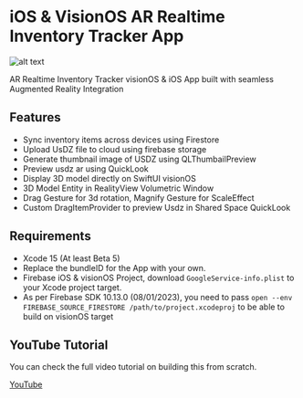 # iOS & VisionOS AR Realtime Inventory Tracker App 

![alt text](https://i.ibb.co/sQ5y87D/promo.png)

AR Realtime Inventory Tracker visionOS & iOS App built with seamless Augmented Reality Integration

## Features
- Sync inventory items across devices using Firestore
- Upload UsDZ file to cloud using firebase storage
- Generate thumbnail image of USDZ using QLThumbailPreview
- Preview usdz ar using QuickLook
- Display 3D model directly on SwiftUI visionOS 
- 3D Model Entity in RealityView Volumetric Window
- Drag Gesture for 3d rotation, Magnify Gesture for ScaleEffect
- Custom DragItemProvider to preview Usdz in Shared Space QuickLook

## Requirements
- Xcode 15 (At least Beta 5)
- Replace the bundleID for the App with your own.
- Firebase iOS & visionOS Project, download `GoogleService-info.plist` to your Xcode project target.
- As per Firebase SDK 10.13.0 (08/01/2023), you need to pass `open --env FIREBASE_SOURCE_FIRESTORE /path/to/project.xcodeproj` to be able to build on visionOS target

## YouTube Tutorial
You can check the full video tutorial on building this from scratch.

[YouTube](https://youtu.be/DxVmeVf0Wwg)